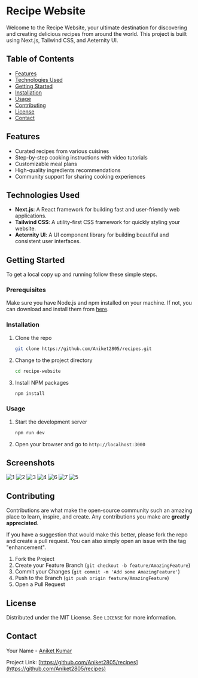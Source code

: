 # Recipe Website

Welcome to the Recipe Website, your ultimate destination for discovering and creating delicious recipes from around the world. This project is built using Next.js, Tailwind CSS, and Aeternity UI.

## Table of Contents

- [Features](#features)
- [Technologies Used](#technologies-used)
- [Getting Started](#getting-started)
- [Installation](#installation)
- [Usage](#usage)
- [Contributing](#contributing)
- [License](#license)
- [Contact](#contact)

## Features

- Curated recipes from various cuisines
- Step-by-step cooking instructions with video tutorials
- Customizable meal plans
- High-quality ingredients recommendations
- Community support for sharing cooking experiences

## Technologies Used

- **Next.js**: A React framework for building fast and user-friendly web applications.
- **Tailwind CSS**: A utility-first CSS framework for quickly styling your website.
- **Aeternity UI**: A UI component library for building beautiful and consistent user interfaces.

## Getting Started

To get a local copy up and running follow these simple steps.

### Prerequisites

Make sure you have Node.js and npm installed on your machine. If not, you can download and install them from [here](https://nodejs.org/).

### Installation

1. Clone the repo
   ```sh
   git clone https://github.com/Aniket2805/recipes.git
   ```
2. Change to the project directory
   ```sh
   cd recipe-website
   ```
3. Install NPM packages
   ```sh
   npm install
   ```

### Usage

1. Start the development server
   ```sh
   npm run dev
   ```
2. Open your browser and go to `http://localhost:3000`

## Screenshots
![1](https://github.com/Aniket2805/recipes/assets/97465559/1b3b3da0-fc65-4da4-9332-78765965d90f)
![2](https://github.com/Aniket2805/recipes/assets/97465559/deeec2ed-254e-4301-bf38-cce12d430b4c)
![3](https://github.com/Aniket2805/recipes/assets/97465559/a500eac6-a58e-4d0c-9e67-d5a30ecfaf5f)
![4](https://github.com/Aniket2805/recipes/assets/97465559/051b8819-d7d2-4798-ba71-a1c4edc843f2)
![6](https://github.com/Aniket2805/recipes/assets/97465559/c53c509c-b7af-479a-9d87-24aaec4228eb)
![7](https://github.com/Aniket2805/recipes/assets/97465559/f5662126-8a44-4ce7-bfc0-e93ce754a002)
![5](https://github.com/Aniket2805/recipes/assets/97465559/c4d160b9-8be9-456b-8e7e-f668de989e84)

## Contributing

Contributions are what make the open-source community such an amazing place to learn, inspire, and create. Any contributions you make are **greatly appreciated**.

If you have a suggestion that would make this better, please fork the repo and create a pull request. You can also simply open an issue with the tag "enhancement".

1. Fork the Project
2. Create your Feature Branch (`git checkout -b feature/AmazingFeature`)
3. Commit your Changes (`git commit -m 'Add some AmazingFeature'`)
4. Push to the Branch (`git push origin feature/AmazingFeature`)
5. Open a Pull Request

## License

Distributed under the MIT License. See `LICENSE` for more information.

## Contact

Your Name - [Aniket Kumar](https://www.linkedin.com/in/aniket-kumar-1b01a3237/)

Project Link: [https://github.com/Aniket2805/recipes](https://github.com/Aniket2805/recipes)
